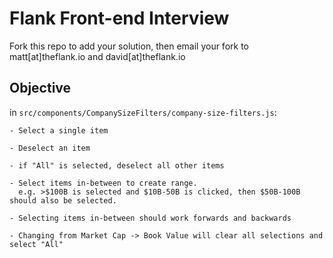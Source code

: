 # Flank Front-end Interview

Fork this repo to add your solution, then email your fork to matt[at]theflank.io and david[at]theflank.io

## Objective
in `src/components/CompanySizeFilters/company-size-filters.js`:

```
- Select a single item

- Deselect an item

- if "All" is selected, deselect all other items

- Select items in-between to create range.
  e.g. >$100B is selected and $10B-50B is clicked, then $50B-100B should also be selected.

- Selecting items in-between should work forwards and backwards

- Changing from Market Cap -> Book Value will clear all selections and select "All"
```
